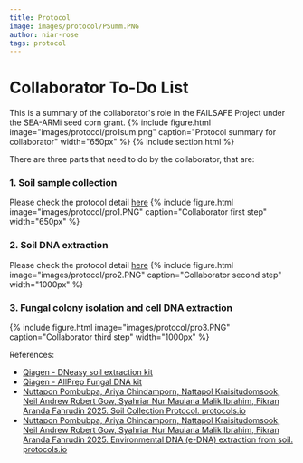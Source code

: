 ```yaml
---
title: Protocol
image: images/protocol/PSumm.PNG
author: niar-rose
tags: protocol
---
```

# Collaborator To-Do List
This is a summary of the collaborator's role in the FAILSAFE Project under the SEA-ARMi seed corn grant.
  {%
  include figure.html
  image="images/protocol/pro1sum.png"
  caption="Protocol summary for collaborator"
  width="650px"
%}
{% include section.html %}

There are three parts that need to do by the collaborator, that are:
<br>

### 1. Soil sample collection
Please check the protocol detail [here](https://dx.doi.org/10.17504/protocols.io.6qpvr929pvmk/v1)
  {%
  include figure.html
  image="images/protocol/pro1.PNG"
  caption="Collaborator first step"
  width="650px"
%}

### 2. Soil DNA extraction
Please check the protocol detail [here](https://dx.doi.org/10.17504/protocols.io.dm6gp9295vzp/v1)
  {%
  include figure.html
  image="images/protocol/pro2.PNG"
  caption="Collaborator second step"
  width="1000px"
%}

### 3. Fungal colony isolation and cell DNA extraction
  {%
  include figure.html
  image="images/protocol/pro3.PNG"
  caption="Collaborator third step"
  width="1000px"
%}

References:
- [Qiagen - DNeasy soil extraction kit](https://www.qiagen.com/sg/resources/download.aspx?id=5a0517a7-711d-4085-8a28-2bb25fab828a&lang=en)
- [Qiagen - AllPrep Fungal DNA kit](https://www.qiagen.com/hr/resources/download.aspx?id=bf2e6517-b02c-4501-bc4e-e288b5e466d3&lang=en) 
- [Nuttapon Pombubpa, Ariya Chindamporn, Nattapol Kraisitudomsook, Neil Andrew Robert Gow, Syahriar Nur Maulana Malik Ibrahim, Fikran Aranda Fahrudin 2025. Soil Collection Protocol. protocols.io](https://dx.doi.org/10.17504/protocols.io.6qpvr929pvmk/v1)
- [Nuttapon Pombubpa, Ariya Chindamporn, Nattapol Kraisitudomsook, Neil Andrew Robert Gow, Syahriar Nur Maulana Malik Ibrahim, Fikran Aranda Fahrudin 2025. Environmental DNA (e-DNA) extraction from soil. protocols.io](https://dx.doi.org/10.17504/protocols.io.dm6gp9295vzp/v1)

